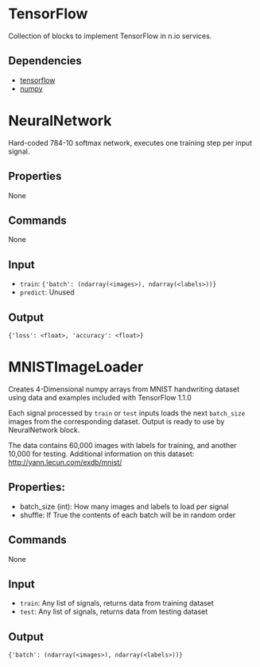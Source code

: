 TensorFlow
===========
Collection of blocks to implement TensorFlow in n.io services.

Dependencies
----------------
* [tensorflow](https://github.com/tensorflow/tensorflow)
* [numpy](https://github.com/numpy/numpy)

NeuralNetwork
===========
Hard-coded 784-10 softmax network, executes one training step per input signal.

Properties
--------------
None

Commands
----------------
None

Input
-------
* `train`: `{'batch': (ndarray(<images>), ndarray(<labels>))}`
* `predict`: Unused

Output
---------
`{'loss': <float>, 'accuracy': <float>}`


MNISTImageLoader
===========
Creates 4-Dimensional numpy arrays from MNIST handwriting dataset using
data and examples included with TensorFlow 1.1.0

Each signal processed by `train` or `test` inputs loads the next 
`batch_size` images from the corresponding dataset. Output is ready to use by 
NeuralNetwork block.

The data contains 60,000 images with labels for training, and another
10,000 for testing. Additional information on this dataset: 
http://yann.lecun.com/exdb/mnist/

Properties:
--------------
* batch_size (int): How many images and labels to load per signal
* shuffle: If True the contents of each batch will be in random order

Commands
----------------
None

Input
-------
* `train`: Any list of signals, returns data from training dataset
* `test`: Any list of signals, returns data from testing dataset

Output
---------
`{'batch': (ndarray(<images>), ndarray(<labels>))}`
